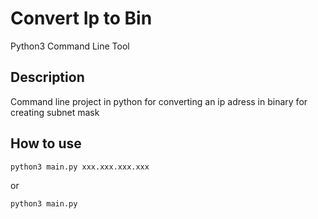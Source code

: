 # Convert Ip to Bin
Python3 Command Line Tool

## Description
Command line project in python for converting an ip adress in binary for creating subnet mask

## How to use

``` python3
python3 main.py xxx.xxx.xxx.xxx
```

or

``` python3
python3 main.py
```